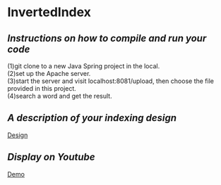 # InvertedIndex
## *Instructions on how to compile and run your code*<br>
(1)git clone to a new Java Spring project in the local.<br> 
(2)set up the Apache server. <br>
(3)start the server and visit localhost:8081/upload, then choose the file provided in this project.<br>
(4)search a word and get the result.<br>
## *A description of your indexing design*<br>
<a href="https://drive.google.com/open?id=1JDUoH6oXqf2YjM_Km0fRXzWwFZug30_E">Design</a>
## *Display on Youtube*<br>
<a href="https://youtu.be/eUcxu-rIlDQ">Demo</a>
